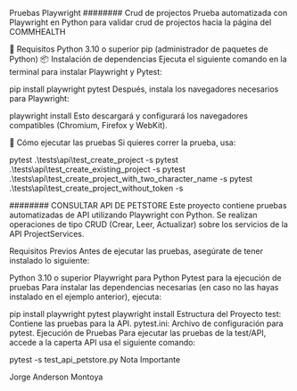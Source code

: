 Pruebas Playwright
######## Crud de projectos 
Prueba automatizada con Playwright en Python para validar crud de projectos hacia la página del COMMHEALTH

📌 Requisitos
Python 3.10 o superior
pip (administrador de paquetes de Python)
📦 Instalación de dependencias
Ejecuta el siguiente comando en la terminal para instalar Playwright y Pytest:

pip install playwright pytest
Después, instala los navegadores necesarios para Playwright:

playwright install
Esto descargará y configurará los navegadores compatibles (Chromium, Firefox y WebKit).

🚀 Cómo ejecutar las pruebas
Si quieres correr la prueba, usa:

pytest .\tests\api\test_create_project -s
pytest .\tests\api\test_create_existing_project -s
pytest .\tests\api\test_create_project_with_two_character_name -s
pytest .\tests\api\test_create_project_without_token -s


######## CONSULTAR API DE PETSTORE
Este proyecto contiene pruebas automatizadas de API utilizando Playwright con Python. Se realizan operaciones de tipo CRUD (Crear, Leer, Actualizar) sobre los servicios de la API ProjectServices.

Requisitos Previos
Antes de ejecutar las pruebas, asegúrate de tener instalado lo siguiente:

Python 3.10 o superior
Playwright para Python
Pytest para la ejecución de pruebas
Para instalar las dependencias necesarias (en caso no las hayas instalado en el ejemplo anterior), ejecuta:

pip install playwright pytest
playwright install
Estructura del Proyecto
test: Contiene las pruebas para la API.
pytest.ini: Archivo de configuración para pytest.
Ejecución de Pruebas
Para ejecutar las pruebas de la test/API, accede a la caperta API usa el siguiente comando:

pytest -s test_api_petstore.py
Nota Importante

Jorge Anderson Montoya
